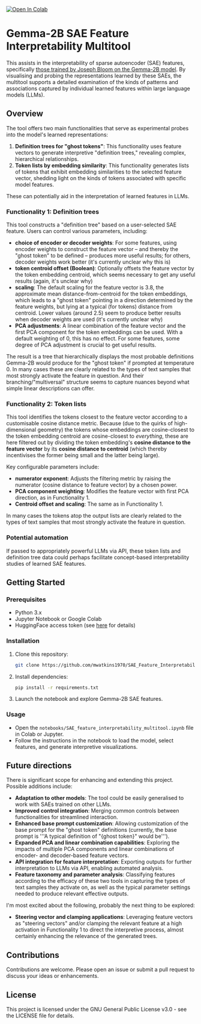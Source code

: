 [![Open In Colab](https://colab.research.google.com/assets/colab-badge.svg)](https://colab.research.google.com/github/mwatkins1970/SAE_Feature_Interpretability_Tool/blob/main/notebooks/SAE_feature_interpretability_multitool.ipynb)

# Gemma-2B SAE Feature Interpretability Multitool

This assists in the interpretability of sparse autoencoder (SAE) features, specifically [those trained by Joseph Bloom on the Gemma-2B model](https://huggingface.co/jbloom/Gemma-2b-Residual-Stream-SAEs). By visualising and probing the representations learned by these SAEs, the multitool supports a detailed examination of the kinds of patterns and associations captured by individual learned features within large language models (LLMs). 

## Overview

The tool offers two main functionalities that serve as experimental probes into the model's learned representations:

1. **Definition trees for "ghost tokens"**: This functionality uses feature vectors to generate interpretive "definition trees," revealing complex, hierarchical relationships.
2. **Token lists by embedding similarity**: This functionality generates lists of tokens that exhibit embedding similarities to the selected feature vector, shedding light on the kinds of tokens associated with specific model features.

These can potentially aid in the interpretation of learned features in LLMs.

### Functionality 1: Definition trees

This tool constructs a "definition tree" based on a user-selected SAE feature. Users can control various parameters, including:

- **choice of encoder or decoder weights**: For some features, using encoder weights to construct the feature vector – and thereby the "ghost token" to be defined – produces more useful results; for others, decoder weights work better (it's currently unclear why this is) 
- **token centroid offset (Boolean)**: Optionally offsets the feature vector by the token embedding centroid, which seems necessary to get any useful results (again, it's unclear why)
- **scaling**: The default scaling for the feature vector is 3.8, the approximate mean distance-from-centroid for the token embeddings, which leads to a "ghost token" pointing in a direction determined by the feature weights, but lying at a typical (for tokens) distance from centroid. Lower values (around 2.5) seem to produce better results when decoder weights are used (it's currently unclear why) 
- **PCA adjustments**: A linear combination of the feature vector and the first PCA component for the token embeddings can be used. With a default weighting of 0, this has no effect. For some features, some degree of PCA adjustment is crucial to get useful results.

The result is a tree that hierarchically displays the most probable definitions Gemma-2B would produce for the "ghost token" if prompted at temperature 0. In many cases these are clearly related to the types of text samples that most strongly activate the feature in question. And their branching/"multiversal" structure seems to capture nuances beyond what simple linear descriptions can offer.

### Functionality 2: Token lists

This tool identifies the tokens closest to the feature vector according to a customisable cosine distance metric. Because (due to the quirks of high-dimensional geometry) the tokens whose embeddings are cosine-closest to the token embedding centroid are cosine-closest to _everything_, these are here filtered out by dividing the token embedding's **cosine distance to the feature vector** by its **cosine distance to centroid** (which thereby incentivises the former being small and the latter being large).

Key configurable parameters include:

- **numerator exponent**: Adjusts the filtering metric by raising the numerator (cosine distance to feature vector) by a chosen power.
- **PCA component weighting**: Modifies the feature vector with first PCA direction, as in Functionality 1.
- **Centroid offset and scaling**: The same as in Functionality 1.

In many cases the tokens atop the output lists are clearly related to the types of text samples that most strongly activate the feature in question. 

### Potential automation
If passed to appropriately powerful LLMs via API, these token lists and definition tree data could perhaps facilitate concept-based interpretability studies of learned SAE features.

## Getting Started

### Prerequisites
- Python 3.x
- Jupyter Notebook or Google Colab
- HuggingFace access token (see [here](https://huggingface.co/docs/hub/security-tokens) for details)

### Installation
1. Clone this repository:
    ```bash
    git clone https://github.com/mwatkins1970/SAE_Feature_Interpretability_Tool.git
    ```
2. Install dependencies:
    ```bash
    pip install -r requirements.txt
    ```
3. Launch the notebook and explore Gemma-2B SAE features.

### Usage
- Open the `notebooks/SAE_feature_interpretability_multitool.ipynb` file in Colab or Jupyter.
- Follow the instructions in the notebook to load the model, select features, and generate interpretive visualizations.

## Future directions

There is significant scope for enhancing and extending this project. Possible additions include:

- **Adaptation to other models**: The tool could be easily generalised to work with SAEs trained on other LLMs.
- **Improved control integration**: Merging common controls between functionalities for streamlined interaction.
- **Enhanced base prompt customization**: Allowing customization of the base prompt for the "ghost token" definitions (currently, the base prompt is '''A typical definition of "{ghost token}" would be''').
- **Expanded PCA and linear combination capabilities**: Exploring the impacts of multiple PCA components and linear combinations of encoder- and decoder-based feature vectors.
- **API integration for feature interpretation**: Exporting outputs for further interpretation to LLMs via API, enabling automated analysis.
- **Feature taxonomy and parameter analysis**: Classifying features according to the efficacy of these two tools in capturing the types of text samples they activate on, as well as the typical parameter settings needed to produce relevant effective outputs.

I'm most excited about the following, probably the next thing to be explored:
- **Steering vector and clamping applications**: Leveraging feature vectors as "steering vectors" and/or clamping the relevant feature at a high activation in Functionality 1 to direct the interpretive process, almost certainly enhancing the relevance of the generated trees.

## Contributions

Contributions are welcome. Please open an issue or submit a pull request to discuss your ideas or enhancements.

## License

This project is licensed under the GNU General Public License v3.0 - see the LICENSE file for details.

